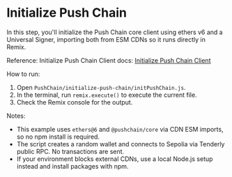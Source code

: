 # Initialize Push Chain

In this step, you'll initialize the Push Chain core client using ethers v6 and a Universal Signer, importing both from ESM CDNs so it runs directly in Remix.

Reference: Initialize Push Chain Client docs: [Initialize Push Chain Client](https://pushchain.github.io/push-chain-website/pr-preview/pr-1067/docs/chain/build/initialize-push-chain-client/)

How to run:

1. Open `PushChain/initialize-push-chain/initPushChain.js`.
2. In the terminal, run `remix.execute()` to execute the current file.
3. Check the Remix console for the output.

Notes:

- This example uses `ethers@6` and `@pushchain/core` via CDN ESM imports, so no npm install is required.
- The script creates a random wallet and connects to Sepolia via Tenderly public RPC. No transactions are sent.
- If your environment blocks external CDNs, use a local Node.js setup instead and install packages with npm.
